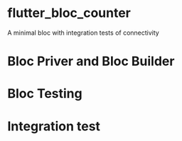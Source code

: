 # flutter_bloc_counter

A minimal bloc with integration tests of connectivity

# Bloc Priver and Bloc Builder
 # Bloc Testing
 
# Integration test